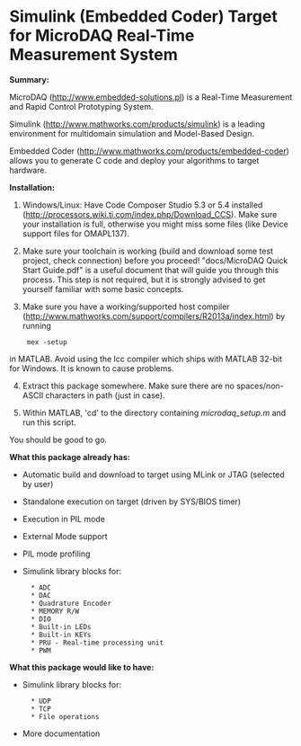 Simulink (Embedded Coder) Target for MicroDAQ Real-Time Measurement System
=============

**Summary:**

MicroDAQ (http://www.embedded-solutions.pl) is a Real-Time Measurement
and Rapid Control Prototyping System.

Simulink (http://www.mathworks.com/products/simulink) is a leading environment
for multidomain simulation and Model-Based Design.

Embedded Coder (http://www.mathworks.com/products/embedded-coder) allows you to
generate C code and deploy your algorithms to target hardware.

**Installation:**

1) Windows/Linux: Have Code Composer Studio 5.3 or 5.4 installed (http://processors.wiki.ti.com/index.php/Download_CCS). Make sure your installation is full, otherwise you might miss some files (like Device support files for OMAPL137).

2) Make sure your toolchain is working (build and download some test project, check connection)
before you proceed! "docs/MicroDAQ Quick Start Guide.pdf" is a useful document that will guide you through this process.
This step is not required, but it is strongly advised to get yourself familiar with some basic concepts.

3) Make sure you have a working/supported host compiler (http://www.mathworks.com/support/compilers/R2013a/index.html) by running
        
        mex -setup
in MATLAB.
Avoid using the lcc compiler which ships with MATLAB 32-bit for Windows. It is known to cause problems.

4) Extract this package somewhere. Make sure there are no spaces/non-ASCII characters in path (just in case).

5) Within MATLAB, 'cd' to the directory containing *microdaq_setup.m* and run this script.

You should be good to go.

**What this package already has:**

- Automatic build and download to target using MLink or JTAG (selected by user)
- Standalone execution on target (driven by SYS/BIOS timer)
- Execution in PIL mode
- External Mode support
- PIL mode profiling

- Simulink library blocks for:
        
        * ADC
        * DAC
        * Quadrature Encoder
        * MEMORY R/W 
        * DIO 
        * Built-in LEDs
        * Built-in KEYs 
        * PRU - Real-time processing unit 
        * PWM

**What this package would like to have:**

- Simulink library blocks for:
        
        * UDP  
        * TCP
        * File operations
 
- More documentation
